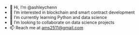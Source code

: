 - 👋 Hi, I’m @ashleychenn
- 👀 I’m interested in blockchain and smart contract development
- 🌱 I’m currently learning Python and data science
- 💞️ I’m looking to collaborate on data science projects
- 📫 Reach me at ams2511@gmail.com

<!---
ashleychenn/ashleychenn is a ✨ special ✨ repository because its `README.md` (this file) appears on your GitHub profile.
You can click the Preview link to take a look at your changes.
--->
